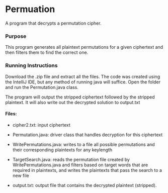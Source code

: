 # Permuation
A program that decrypts a permutation cipher.

### Purpose 
This program generates all plaintext permutations for a given ciphertext and then filters them to find the correct one. 

### Running Instructions
Download the .zip file and extract all the files. The code was created using the IntelliJ IDE, but any method of running java will suffice. Open the folder
and run the Permutation.java class. 

The program will output the stripped ciphertext followed by the stripped plaintext. It will also write out the decrypted solution to output.txt

#### Files: 

- cipher2.txt: input ciphertext

- Permutation.java: driver class that handles decryption for this ciphertext

- WritePermutations.java: writes to a file all possible permutations and their corresponding plaintexts for any keylength

- TargetSearch.java: reads the permutation file created by WritePermutations.java and filters based on target words that are required in plaintexts, and writes the plaintexts that pass the search to a new file

- output.txt: output file that contains the decrypted plaintext (stripped).
